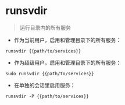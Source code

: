 # runsvdir

> 运行目录内的所有服务

- 作为当前用户，启用和管理目录下的所有服务：

`runsvdir {{path/to/services}}`

- 作为超级用户，启用和管理目录下的所有服务：

`sudo runsvdir {{path/to/services}}`

- 在单独的会话里启用服务：

`runsvdir -P {{path/to/services}}`

[#]: contributors: ([李峰])